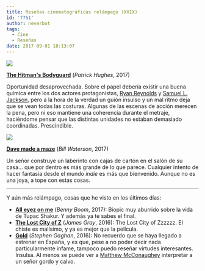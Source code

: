 ```yaml
---
title: Reseñas cinematográficas relámpago (XXIX)
id: '7751'
author: neverbot
tags:
  - Cine
  - Reseñas
date: 2017-09-01 18:13:07
---
```


![](./the_hitmans_bodyguard.png)

**[The Hitman's Bodyguard](http://www.imdb.com/title/tt1959563/)** (_Patrick Hughes_, 2017)

Oportunidad desaprovechada. Sobre el papel debería existir una buena química entre los dos actores protagonistas, [Ryan Reynolds](http://www.imdb.com/name/nm0005351/?ref_=tt_cl_t2) y [Samuel L. Jackson](http://www.imdb.com/name/nm0000168), pero a la hora de la verdad un guión insulso y un mal ritmo deja que se vean todas las costuras. Algunas de las escenas de acción merecen la pena, pero ni eso mantiene una coherencia durante el metraje, haciéndome pensar que las distintas unidades no estaban demasiado coordinadas. Prescindible.

![](./dave_made_a_maze.png)

**[Dave made a maze](http://www.imdb.com/title/tt4457344/)** (_Bill Waterson_, 2017)

Un señor construye un laberinto con cajas de cartón en el salón de su casa... que por dentro es más grande de lo que parece. Cualquier intento de hacer fantasía desde el mundo _indie_ es más que bienvenido. Aunque no es una joya, a tope con estas cosas.

* * *

Y aún más relámpago, cosas que he visto en los últimos días:

*   **[All eyez on me](http://www.imdb.com/title/tt1666185)** (_Benny Boom_, 2017): Biopic muy aburrido sobre la vida de Tupac Shakur. Y además ya te sabes el final.
*   **[The Lost City of Z](http://www.imdb.com/title/tt1212428)** (_James Gray_, 2016): The Lost City of Zzzzzz. El chiste es malísimo, y ya es mejor que la película.
*   **[Gold](http://www.imdb.com/title/tt1800302)** (_Stephen Gaghan_, 2016): No recuerdo que se haya llegado a estrenar en España, y es que, pese a no poder decir nada particularmente infame, tampoco puedo reseñar virtudes interesantes. Insulsa. Al menos se puede ver a [Matthew McConaughey](http://www.imdb.com/name/nm0000190) interpretar a un señor gordo y calvo.